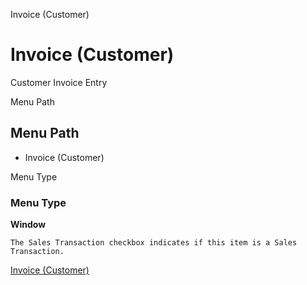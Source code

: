 
Invoice (Customer)
# Invoice (Customer)


Customer Invoice Entry

Menu Path
## Menu Path



- Invoice (Customer)

Menu Type
### Menu Type

**Window**

```
The Sales Transaction checkbox indicates if this item is a Sales Transaction.
```

[Invoice (Customer)](functional-guide/window/window-invoice-customer.md)